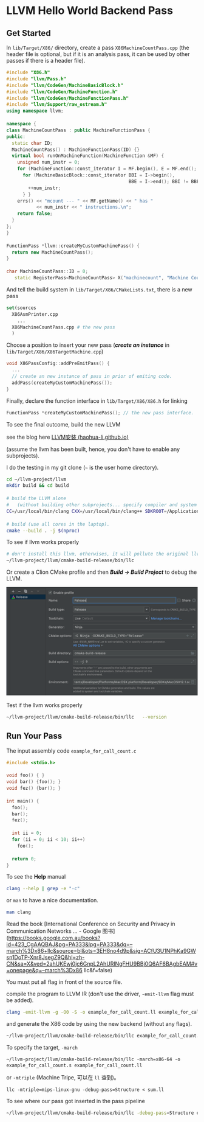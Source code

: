 # LLVM Hello World Backend Pass 

## Get Started 

In `lib/Target/X86/` directory, create a pass `X86MachineCountPass.cpp` (the header file is optional, but if it is an analysis pass, it can be used by other passes if there is a header file). 

```cpp
#include "X86.h"
#include "llvm/Pass.h"
#include "llvm/CodeGen/MachineBasicBlock.h"
#include "llvm/CodeGen/MachineFunction.h"
#include "llvm/CodeGen/MachineFunctionPass.h"
#include "llvm/Support/raw_ostream.h"
using namespace llvm;

namespace {
class MachineCountPass : public MachineFunctionPass {
public:
  static char ID;
  MachineCountPass() : MachineFunctionPass(ID) {}
  virtual bool runOnMachineFunction(MachineFunction &MF) {
    unsigned num_instr = 0;
    for (MachineFunction::const_iterator I = MF.begin(), E = MF.end(); I != E; ++I) {
      for (MachineBasicBlock::const_iterator BBI = I->begin(),
                                             BBE = I->end(); BBI != BBE; ++BBI) {
        ++num_instr;
      } }
    errs() << "mcount --- " << MF.getName() << " has "
           << num_instr << " instructions.\n";
    return false;
  }
};
}

FunctionPass *llvm::createMyCustomMachinePass() {
  return new MachineCountPass();
}

char MachineCountPass::ID = 0;
   static RegisterPass<MachineCountPass> X("machinecount", "Machine CountPass");
```

And tell the build system in `lib/Target/X86/CMakeLists.txt`, there is a new pass 

```cmake
set(sources
  X86AsmPrinter.cpp
	... 
  X86MachineCountPass.cpp # the new pass 
  )
```

Choose a position to insert your new pass (***create an instance*** in `lib/Target/X86/X86TargetMachine.cpp`)

```cpp
void X86PassConfig::addPreEmitPass() {
  ... 
  // create an new instance of pass in prior of emiting code. 
  addPass(createMyCustomMachinePass()); 
}
```

Finally, declare the function interface in `lib/Target/X86/X86.h`  for linking 

```cpp
FunctionPass *createMyCustomMachinePass(); // the new pass interface.
```

To see the final outcome, build the new LLVM 

see the blog here [LLVM安装 (haohua-li.github.io)](https://haohua-li.github.io/2022/01/18/llvm-installation.html)

(assume the llvm has been built, hence, you don't have to enable any subprojects). 

I do the testing in my git clone (`~` is the user home directory). 

```bash
cd ~/llvm-project/llvm 
mkdir build && cd build

# build the LLVM alone 
# 	(without building other subprojects... specify compiler and system SDK(the SDK depends on the system version))
CC=/usr/local/bin/clang CXX=/usr/local/bin/clang++ SDKROOT=/Applications/Xcode.app/Contents/Developer/Platforms/MacOSX.platform/Developer/SDKs/MacOSX12.1.sdk cmake ../llvm -G Ninja -DCMAKE_BUILD_TYPE="Release"

# build (use all cores in the laptop). 
cmake --build . -j $(nproc)
```

To see if llvm works properly 

```bash
# don't install this llvm, otherwises, it will pollute the original llvm. 
~/llvm-project/llvm/cmake-build-release/bin/llc  
```

Or create a Clion CMake profile and then ***Build -> Build Project*** to debug the LLVM. 

![image-20220222113345129](https://raw.githubusercontent.com/haohua-li/photo-asset-repo/main/imgs/image-20220222113345129.png)

Test if the llvm works properly 

```bash
~/llvm-project/llvm/cmake-build-release/bin/llc   --version 
```

## Run Your Pass 

The input assembly code `example_for_call_count.c`

```c
#include <stdio.h>

void foo() { }
void bar() {foo(); }
void fez() {bar(); }

int main() {
  foo();
  bar();
  fez();

  int ii = 0;
  for (ii = 0; ii < 10; ii++)
    foo();

  return 0;
}
```

To see the **Help** manual 

```bash
clang --help | grep -e "-c"
```

or `man` to have a nice documentation. 

```bash
man clang
```

Read the book [International Conference on Security and Privacy in Communication Networks ... - Google 图书](https://books.google.com.au/books?id=423_CgAAQBAJ&pg=PA333&lpg=PA333&dq=–march%3Dx86+llc&source=bl&ots=3EH8no4d9p&sig=ACfU3U1NPhKa9GWsn1DoTP-Xnr8JsegZ9Q&hl=zh-CN&sa=X&ved=2ahUKEwj0jc6GnpL2AhURlNgFHU9BBj0Q6AF6BAgbEAM#v=onepage&q=–march%3Dx86 llc&f=false)

You must put all flag in front of the source file. 

compile the program to LLVM IR (don't use the driver, `-emit-llvm` flag must be added). 

```bash
clang -emit-llvm -g -O0 -S -o example_for_call_count.ll example_for_call_count.c 
```

and generate the X86 code by using the new backend (without any flags).

```bash
~/llvm-project/llvm/cmake-build-release/bin/llc example_for_call_count.ll
```

To specify the target, `-march` 

```
~/llvm-project/llvm/cmake-build-release/bin/llc -march=x86-64 -o example_for_call_count.s example_for_call_count.ll
```

or `-mtriple` (Machine Tripe, 可以在 `ll` 查到)。

```
llc -mtriple=mips-linux-gnu -debug-pass=Structure < sum.ll
```

To see where our pass got inserted in the pass pipeline

```bash
~/llvm-project/llvm/cmake-build-release/bin/llc -debug-pass=Structure example_for_call_count.ll
```





